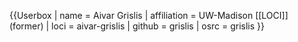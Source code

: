 {{Userbox
| name = Aivar Grislis
| affiliation = UW-Madison [[LOCI]] (former)
| loci = aivar-grislis
| github = grislis
| osrc = grislis
}}
